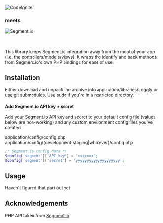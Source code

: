 ![CodeIgniter](http://www.elreplicante.com.ar/wp-content/uploads/2012/05/codeigniter-logo.png)
### meets
![Segment.io](http://nathaniel.talbott.ws/images/posts/segmentio_homepage.png)


<div style="margin-top: 50px;">
This library keeps Segment.io integration away from the meat of your app (i.e. the controllers/models/views). It wraps the identify and track methods from Segment.io's own PHP bindings for ease of use.
</div>

## Installation
Either download and unpack the archive into application/libraries/Loggly or use git submodules. Use sudo if you're in a restricted directory.

#### Add Segment.io API key + secret
Add your Segment.io API key and secret to your default config file (values below are non-working) and any custom environment config files you've created

application/config/config.php  
application/config/(development|staging|whatever)/config.php  

```php
/* Segment.io config data */
$config['segment']['API_key'] = 'xxxxxxx';
$config['segment']['secret'] = 'yyyyyyyyyyyyyyyyyyyy';
```

## Usage
Haven't figured that part out yet

## Acknowledgements
PHP API taken from [Segment.io](https://github.com/segmentio/analytics-php)
